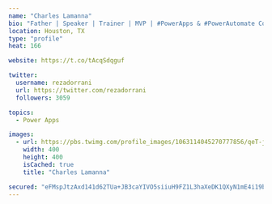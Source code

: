 ```yaml
---
name: "Charles Lamanna"
bio: "Father | Speaker | Trainer | MVP | #PowerApps & #PowerAutomate Community Super User | YouTuber Right-pointing triangle http://youtube.com/c/rezadorrani | Learn - Share - Clockwise rightwards and leftwards open circle arrows"
location: Houston, TX
type: "profile"
heat: 166

website: https://t.co/tAcqSdqguf

twitter:
  username: rezadorrani
  url: https://twitter.com/rezadorrani
  followers: 3059

topics:
  - Power Apps

images:
  - url: https://pbs.twimg.com/profile_images/1063114045270777856/qeT-jpWr_400x400.jpg
    width: 400
    height: 400
    isCached: true
    title: "Charles Lamanna"

secured: "eFMspJtzAxd141d62TUa+JB3caYIVO5siiuH9FZ1L3haXeDK1QXyN1mE4i19bANx0Eb97gai293yU9hfbkw0ssdzL3cuX31aw7fZb+Z2bUe6iFdApaCLZAr+e7vkNUQ8BCPBCpR/fXBTZhXit3iokJtTln68xVTrWCX8QMLwaa0LCqMp/+swKe1OiVCmVkImedy8xpY/3X9t6QaDWuMeBB/GX5LHc3ATdIHauSJoIPqsZdRt1kzWNhdft919K/YXGupFTNUzInwLCcZhherK7qZJYpbLNw8abV9U+7U1TmpfrTqpQB4a9b9Q6G0BPgl9MbF7SSFtW1/J/TzROQaofmgk4tbWN+9eGNRtcK3zI0osFpoZEyucGcI+96kTD+3wwjsJ6c9rxVBCtnn9ozzxTS2PfciDroumq4mt9t5Ghe4=;zCJt+u9UKibIoBoZ6ZwGxA=="
---
```


